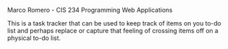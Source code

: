 Marco Romero - CIS 234 Programming Web Applications

This is a task tracker that can be used to keep track of items on you to-do list and perhaps replace or capture that feeling of crossing items off on a physical to-do list.